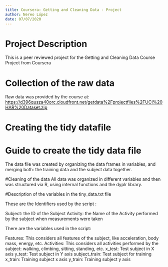 ```yaml
---
title: Coursera: Getting and Cleaning Data - Project
author: Nereo López
date: 07/07/2020
---
```


# Project Description
This is a peer reviewed project for the Getting and Cleaning Data Course Project from Coursera

# Collection of the raw data
Raw data was provided by the course at: https://d396qusza40orc.cloudfront.net/getdata%2Fprojectfiles%2FUCI%20HAR%20Dataset.zip

# Creating the tidy datafile


# Guide to create the tidy data file
The data file was created by organizing the data frames in variables, and merging both: the 
training data and the subject data together.

#Cleaning of the data
All data was organized in different variables and then was structured via R, using internal functions and the dyplr library.

#Description of the variables in the tiny_data.txt file

These are the Identifiers used by the script :

Subject: the ID of the Subject
Activity: the Name of the Activity performed by the subject when measurements were taken

There are the variables used in the script:

Features:
This considers all features of the subject, like acceleration, body mass, energy, etc.
Activities:
This considers all activities performed by the subject: walking, climbing, sitting, standing, etc.
x_test:
Test subject in X axis
y_test:
Test subject in Y axis
subject_train:
Test subject for training 
x_train:
Training subject x axis
y_train:
Training subject y axis
